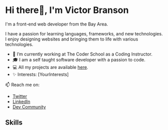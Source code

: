 # Hi there👋, I'm Victor Branson

I'm a front-end web developer from the Bay Area.

I have a passion for learning languages, frameworks, and new technologies. I enjoy designing websites and bringing them to life with various technologies.

- 🌱 I’m currently working at The Coder School as a Coding Instructor.
- 🎓 I am a self taught software developer with a passion to code. 
- 💻 All my projects are available [here](https://github.com/Ultimamaximus?tab=repositories).
- ✨ Interests: [YourInterests]

📫 Reach me on:

- [Twitter](YourTwitterLink)
- [LinkedIn](YourLinkedInLink)
- [Dev Community](YourDevCommunityLink)



## Skills

